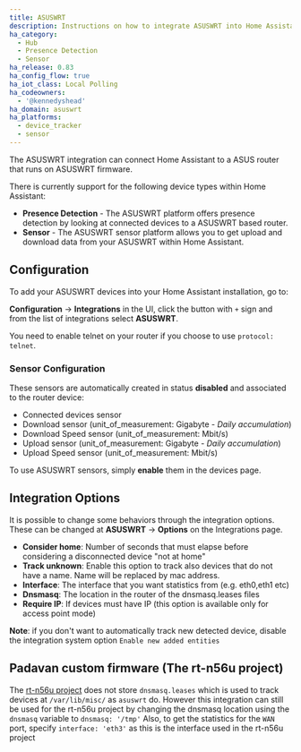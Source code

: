```yaml
---
title: ASUSWRT
description: Instructions on how to integrate ASUSWRT into Home Assistant.
ha_category:
  - Hub
  - Presence Detection
  - Sensor
ha_release: 0.83
ha_config_flow: true
ha_iot_class: Local Polling
ha_codeowners:
  - '@kennedyshead'
ha_domain: asuswrt
ha_platforms:
  - device_tracker
  - sensor
---
```


The ASUSWRT integration can connect Home Assistant to a ASUS router that runs on ASUSWRT firmware.

There is currently support for the following device types within Home Assistant:

- **Presence Detection** - The ASUSWRT platform offers presence detection by looking at connected devices to a ASUSWRT based router.
- **Sensor** - The ASUSWRT sensor platform allows you to get upload and download data from your ASUSWRT within Home Assistant.

## Configuration

To add your ASUSWRT devices into your Home Assistant installation, go to:

**Configuration** -> **Integrations** in the UI, click the button with `+` sign and from the list of integrations select **ASUSWRT**.

<div class='note warning'>

You need to enable telnet on your router if you choose to use `protocol: telnet`.

</div>

### Sensor Configuration

These sensors are automatically created in status **disabled** and associated to the router device:

- Connected devices sensor
- Download sensor (unit_of_measurement: Gigabyte - *Daily accumulation*)
- Download Speed sensor (unit_of_measurement: Mbit/s)
- Upload sensor (unit_of_measurement: Gigabyte - *Daily accumulation*)
- Upload Speed sensor (unit_of_measurement: Mbit/s)

To use ASUSWRT sensors, simply **enable** them in the devices page.

## Integration Options

It is possible to change some behaviors through the integration options. These can be changed at **ASUSWRT** -> **Options** on the Integrations page.

- **Consider home**: Number of seconds that must elapse before considering a disconnected device "not at home"
- **Track unknown**: Enable this option to track also devices that do not have a name. Name will be replaced by mac address.
- **Interface**: The interface that you want statistics from (e.g. eth0,eth1 etc)
- **Dnsmasq**: The location in the router of the dnsmasq.leases files
- **Require IP**: If devices must have IP (this option is available only for access point mode)

**Note**: if you don't want to automatically track new detected device, disable the integration system option `Enable new added entities`

## Padavan custom firmware (The rt-n56u project)

The [rt-n56u project](https://bitbucket.org/padavan/rt-n56u) does not store `dnsmasq.leases` which is used to track devices at `/var/lib/misc/` as `asuswrt` do. However this integration can still be used for the rt-n56u project by changing the dnsmasq location using the `dnsmasq` variable to `dnsmasq: '/tmp'`
Also, to get the statistics for the `WAN` port, specify `interface: 'eth3'` as this is the interface used in the rt-n56u project
